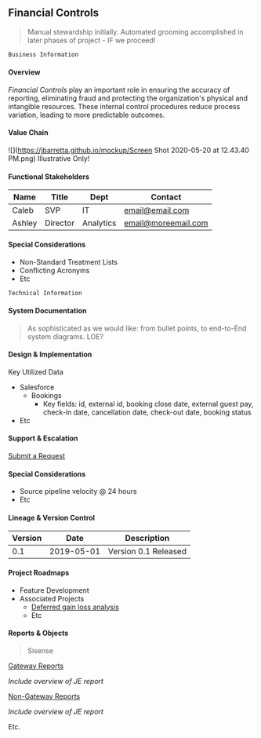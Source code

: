 ## Financial Controls
>Manual stewardship initially. Automated grooming accomplished in later phases of project - IF we proceed!

```markdown
Business Information
```

#### Overview

*Financial Controls* play an important role in ensuring the accuracy of reporting, eliminating fraud and protecting the organization's physical and intangible resources. These internal control procedures reduce process variation, leading to more predictable outcomes.

#### Value Chain

![](https://jbarretta.github.io/mockup/Screen Shot 2020-05-20 at 12.43.40 PM.png)
Illustrative Only!

#### Functional Stakeholders

Name | Title | Dept | Contact
------------ | ------------- | ------------- | -------------
Caleb | SVP | IT | email@email.com
Ashley | Director | Analytics | email@moreemail.com

#### Special Considerations
* Non-Standard Treatment Lists
 * Conflicting Acronyms
 * Etc

```markdown
Technical Information
```

#### System Documentation
>As sophisticated as we would like: from bullet points, to end-to-End system diagrams. LOE?

#### Design & Implementation

Key Utilized Data
 * Salesforce
   * Bookings
     * Key fields: id, external id, booking close date, external guest pay, check-in date, cancellation date, check-out   date, booking status
  * Etc
 
#### Support & Escalation
 [Submit a Request](https://www.surveygizmo.com/s3/4826616/Analytics-Request-Form) 

#### Special Considerations
 * Source pipeline velocity @ 24 hours
 * Etc

#### Lineage & Version Control

Version | Date | Description
------------ | ------------- | -------------
0.1 | 2019-05-01 | Version 0.1 Released


#### Project Roadmaps
* Feature Development
* Associated Projects
  * [Deferred gain loss analysis](https://docs.google.com/spreadsheets/d/1iNMa2sJP-5Baqhv-gYfNHixZfOJ4x10xpWvphk4LsRU/edit#gid=1171998992)
  * Etc

#### Reports & Objects
>Sisense

[Gateway Reports](https://app.periscopedata.com/app/evolve-vacation-rental-network:evolve-vacation-rental/604794/Financial-Controls:-Gateway-Reports)

  *Include overview of JE report*
  
[Non-Gateway Reports](https://app.periscopedata.com/app/evolve-vacation-rental-network:evolve-vacation-rental/605155/Financial-Controls:-Non-Gateway-Reports)

  *Include overview of JE report*
  
  Etc.

